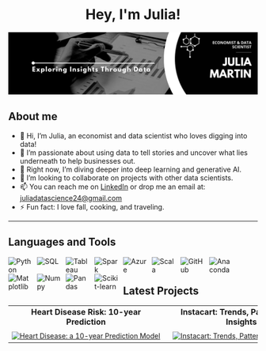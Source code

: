 <div align='center'>
<h1 align='center'>Hey, I'm Julia!
</div>
<img src=https://github.com/juliamartin0/juliamartin0/blob/43c66f0bf4c6c0569f7e962315240f1bb9ff357b/Banner%20Linkedin%20Creativo%20Acuarelas%20Sencillo%20Rosa%20y%20Morado.png>

## About me
  
- 👋 Hi, I’m Julia, an economist and data scientist who loves digging into data!
- 👀 I’m passionate about using data to tell stories and uncover what lies underneath to help businesses out.
- 🌱 Right now, I’m diving deeper into deep learning and generative AI.
- 💞️ I’m looking to collaborate on projects with other data scientists.
- 📫 You can reach me on [LinkedIn](https://www.linkedin.com/in/juliamarur) or drop me an email at: juliadatascience24@gmail.com
- ⚡ Fun fact: I love fall, cooking, and traveling.




<!---
juliamartin0/juliamartin0 is a ✨ special ✨ repository because its `README.md` (this file) appears on your GitHub profile.
You can click the Preview link to take a look at your changes.
--->

---

## Languages and Tools



<img align="left" alt="Python" width="48px" style="padding-right:10px;" src="https://cdn.jsdelivr.net/gh/devicons/devicon@latest/icons/python/python-original-wordmark.svg" />
<img align="left" alt="SQL" width="48px" style="padding-right:10px;" src="https://cdn.jsdelivr.net/gh/devicons/devicon@latest/icons/azuresqldatabase/azuresqldatabase-original.svg" />
<img align="left" alt="Tableau" width="48px" style="padding-right:10px;" src="https://cdn.jsdelivr.net/gh/simple-icons/simple-icons/icons/tableau.svg" />
<img align="left" alt="Spark" width="48px" style="padding-right:10px;" src="https://cdn.jsdelivr.net/gh/devicons/devicon@latest/icons/apachespark/apachespark-original-wordmark.svg" />
<img align="left" alt="Azure" width="48px" style="padding-right:10px;" src="https://cdn.jsdelivr.net/gh/devicons/devicon@latest/icons/azure/azure-original-wordmark.svg" />
<img align="left" alt="Scala" width="48px" style="padding-right:10px;" src="https://cdn.jsdelivr.net/gh/devicons/devicon@latest/icons/scala/scala-original-wordmark.svg" />
<img align="left" alt="GitHub" width="48px" style="padding-right:10px;" src="https://cdn.jsdelivr.net/gh/devicons/devicon@latest/icons/github/github-original-wordmark.svg" />
<img align="left" alt="Anaconda" width="48px" style="padding-right:10px;" src="https://cdn.jsdelivr.net/gh/devicons/devicon@latest/icons/anaconda/anaconda-original-wordmark.svg" />
<img align="left" alt="Matplotlib" width="48px" style="padding-right:10px;" src="https://cdn.jsdelivr.net/gh/devicons/devicon@latest/icons/matplotlib/matplotlib-original-wordmark.svg" />
<img align="left" alt="Numpy" width="48px" style="padding-right:10px;" src="https://cdn.jsdelivr.net/gh/devicons/devicon@latest/icons/numpy/numpy-original-wordmark.svg" />
<img align="left" alt="Pandas" width="48px" style="padding-right:10px;" src="https://cdn.jsdelivr.net/gh/devicons/devicon@latest/icons/pandas/pandas-original-wordmark.svg" />
<img align="left" alt="Scikit-learn" width="48px" style="padding-right:10px;" src="https://cdn.jsdelivr.net/gh/devicons/devicon@latest/icons/scikitlearn/scikitlearn-original.svg" />
<br />



#

## Latest Projects

<table>
  <tr>
    <td style="text-align: center; vertical-align: top;">
      <div style="width: 300px; margin: auto;">
      <h4 style="margin: 0; padding-bottom: 10px; font-size: 16px; text-align: center;">Heart Disease Risk: 10-year Prediction</h4>
      <a href="https://github.com/juliamartin0/pharma_sales.git">
        <img src="https://drsanjaykumar.co.in/wp-content/uploads/2021/02/Dr-Sanjay-Kumar-Cardiologist-scaled.jpg" alt="Heart Disease: a 10-year Prediction Model" width="300" />
      </a>
    </td>
     <td style="text-align: center; vertical-align: top;">
      <div style="width: 300px; margin: auto;">
      <h4 style="margin: 0; padding-bottom: 10px; font-size: 16px; text-align: center;"> Instacart: Trends, Patterns, and Insights</h4>
      <a href="https://github.com/juliamartin0/instacart.git">
        <img src="https://www.led.com/sites/led/files/styles/large/public/images/how-is-the-grocery-store-footprint-changing-850x567.jpg?itok=Ky-MLRIW" alt="Instacart: Trends, Patterns, and Insights" width="300" />
      </a>
    </td>
     <td style="text-align: center; vertical-align: top;">
      <div style="width: 300px; margin: auto;">
      <h4 style="margin: 0; padding-bottom: 10px; font-size: 16px; text-align: center;"> Sentiment Analysis: USA Elections 2024</h4>
      <a href="https://github.com/juliamartin0/elections_2024.git">
        <img src="https://lh7-us.googleusercontent.com/SiJBpi5-r4bkAjAsaxWmZz9CHCSy_1YkG68kQMj-yysxhppWu-Zv050wqa4mEhhWE1KpJItGXiLFSuNyqi5qaiWGi5DPWXetz4vL7KmjHgnGRSazecXm-oFlQfu9U2BrRY4QvXgCfvDu5y6WnYE9yoQ" width="300" />
      </a> 
  </tr>
</table>

#
